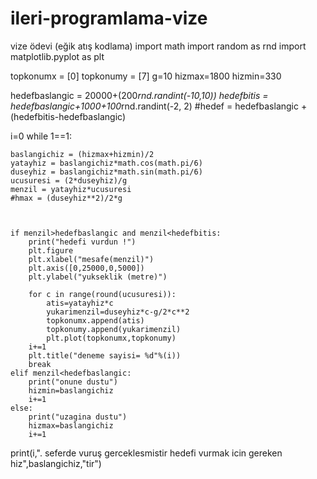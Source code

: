 # ileri-programlama-vize
vize ödevi (eğik atış kodlama)
import math
import random as rnd
import matplotlib.pyplot as plt

topkonumx = [0]
topkonumy = [7]
g=10
hizmax=1800
hizmin=330  




hedefbaslangic = 20000+(200*rnd.randint(-10,10))
hedefbitis = hedefbaslangic+1000+100*rnd.randint(-2, 2)
#hedef = hedefbaslangic + (hedefbitis-hedefbaslangic)

i=0
while 1==1: 
 
    baslangichiz = (hizmax+hizmin)/2
    yatayhiz = baslangichiz*math.cos(math.pi/6)
    duseyhiz = baslangichiz*math.sin(math.pi/6)
    ucusuresi = (2*duseyhiz)/g
    menzil = yatayhiz*ucusuresi
    #hmax = (duseyhiz**2)/2*g
    
   
   
    if menzil>hedefbaslangic and menzil<hedefbitis:
        print("hedefi vurdun !")
        plt.figure
        plt.xlabel("mesafe(menzil)")
        plt.axis([0,25000,0,5000])
        plt.ylabel("yukseklik (metre)")
        
        for c in range(round(ucusuresi)): 
            atis=yatayhiz*c
            yukarimenzil=duseyhiz*c-g/2*c**2
            topkonumx.append(atis)
            topkonumy.append(yukarimenzil)
            plt.plot(topkonumx,topkonumy)
        i+=1
        plt.title("deneme sayisi= %d"%(i))
        break
    elif menzil<hedefbaslangic:
        print("onune dustu")
        hizmin=baslangichiz
        i+=1
    else:
        print("uzagina dustu")
        hizmax=baslangichiz
        i+=1
print(i,". seferde vuruş gerceklesmistir hedefi vurmak icin gereken hiz",baslangichiz,"tir")

       
